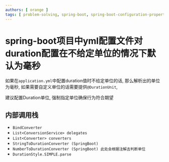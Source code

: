 ```yaml
---
authors: [ orange ]
tags: [ problem-solving, spring-boot, spring-boot-configuration-properties ]
---
```


# spring-boot项目中yml配置文件对duration配置在不给定单位的情况下默认为毫秒

如果在`application.yml`中配置duration值时不给定单位的话, 那么解析出的单位为毫秒, 如果需要自定义单位的话需要提供`@DurationUnit`, 

建议配置Duration单位, 强制指定单位确保行为符合期望

## 内部调用栈

- `BindConverter`
- `List<ConversionService> delegates`
- `List<Converter> converters`
- `StringToDurationConverter (SpringBoot)`
- `NumberToDurationConverter (SpringBoot) 此处会根据注解去判断单位`
- `DurationStyle.SIMPLE.parse`